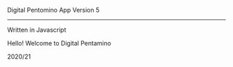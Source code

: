 Digital Pentomino App Version 5
_________________________________
Written in Javascript

Hello!
Welcome to Digital Pentamino

2020/21